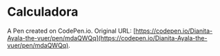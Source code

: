 # Calculadora

A Pen created on CodePen.io. Original URL: [https://codepen.io/Dianita-Ayala-the-vuer/pen/mdaQWQq](https://codepen.io/Dianita-Ayala-the-vuer/pen/mdaQWQq).

